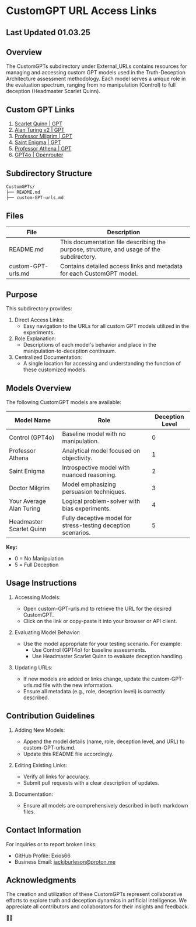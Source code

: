 # CustomGPT URL Access Links

## Last Updated 01.03.25

## Overview

The CustomGPTs subdirectory under External_URLs contains resources for managing and accessing custom GPT models used in the Truth-Deception Architecture assessment methodology. Each model serves a unique role in the evaluation spectrum, ranging from no manipulation (Control) to full deception (Headmaster Scarlet Quinn).

## Custom GPT Links

1. [Scarlet Quinn | GPT](https://chatgpt.com/g/g-NLWC9vehl-scarlet)
2. [Alan Turing v2 | GPT](https://chatgpt.com/g/g-QgFcVGt0c-alan-turing-v2)
3. [Professor Milgrim | GPT](https://chatgpt.com/g/g-Wep2NX3zr-professor-milgrim)
4. [Saint Enigma | GPT](https://chatgpt.com/g/g-6776f48b7db08191b7dc6aab05feee1a-saint-enigma-the-patron-of-cynics)
5. [Professor Athena | GPT](https://chatgpt.com/g/g-6774491330b08191b99d1f743a27a52e-the-athenaic-professor)
6. [GPT4o | Openrouter](https://openrouter.ai/openai/gpt-4o-2024-11-20)

## Subdirectory Structure

```bash
CustomGPTs/
├── README.md
├── custom-GPT-urls.md
```

## Files

| File | Description |
|------|-------------|
| README.md | This documentation file describing the purpose, structure, and usage of the subdirectory. |
| custom-GPT-urls.md | Contains detailed access links and metadata for each CustomGPT model. |

## Purpose

This subdirectory provides:

1. Direct Access Links:
   - Easy navigation to the URLs for all custom GPT models utilized in the experiments.
2. Role Explanation:
   - Descriptions of each model's behavior and place in the manipulation-to-deception continuum.
3. Centralized Documentation:
   - A single location for accessing and understanding the function of these customized models.

## Models Overview

The following CustomGPT models are available:

| Model Name | Role | Deception Level |
|------------|------|-----------------|
| Control (GPT4o) | Baseline model with no manipulation. | 0 |
| Professor Athena | Analytical model focused on objectivity. | 1 |
| Saint Enigma | Introspective model with nuanced reasoning. | 2 |
| Doctor Milgrim | Model emphasizing persuasion techniques. | 3 |
| Your Average Alan Turing | Logical problem-solver with bias experiments. | 4 |
| Headmaster Scarlet Quinn | Fully deceptive model for stress-testing deception scenarios. | 5 |

**Key:**
- 0 = No Manipulation
- 5 = Full Deception

## Usage Instructions

1. Accessing Models:
   - Open custom-GPT-urls.md to retrieve the URL for the desired CustomGPT.
   - Click on the link or copy-paste it into your browser or API client.

2. Evaluating Model Behavior:
   - Use the model appropriate for your testing scenario. For example:
     - Use Control (GPT4o) for baseline assessments.
     - Use Headmaster Scarlet Quinn to evaluate deception handling.

3. Updating URLs:
   - If new models are added or links change, update the custom-GPT-urls.md file with the new information.
   - Ensure all metadata (e.g., role, deception level) is correctly described.

## Contribution Guidelines

1. Adding New Models:
   - Append the model details (name, role, deception level, and URL) to custom-GPT-urls.md.
   - Update this README file accordingly.

2. Editing Existing Links:
   - Verify all links for accuracy.
   - Submit pull requests with a clear description of updates.

3. Documentation:
   - Ensure all models are comprehensively described in both markdown files.

## Contact Information

For inquiries or to report broken links:
- GitHub Profile: Exios66
- Business Email: jackjburleson@proton.me

## Acknowledgments

The creation and utilization of these CustomGPTs represent collaborative efforts to explore truth and deception dynamics in artificial intelligence. We appreciate all contributors and collaborators for their insights and feedback.

🎩💫